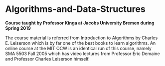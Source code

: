 # Algorithms-and-Data-Structures
**Course taught by Professor Kinga at Jacobs University Bremen during Spring 2019**

The course material is referred from Introduction to Algorithms by Charles E. Leiserson which is by far one of the best books to learn algorithms.
An online course at the MIT OCW is an identical run of this course, namely SMA 5503 Fall 2005 which has video lectures from Professor Eric Demaine and Professor Charles Leiserson himself.


